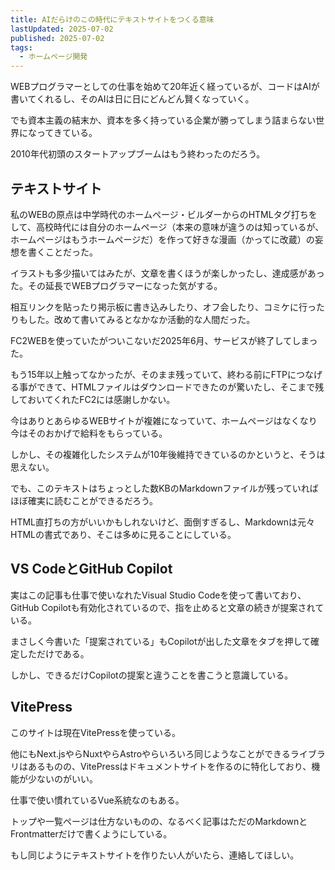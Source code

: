 ```yaml
---
title: AIだらけのこの時代にテキストサイトをつくる意味
lastUpdated: 2025-07-02
published: 2025-07-02
tags:
  - ホームページ開発
---
```


WEBプログラマーとしての仕事を始めて20年近く経っているが、コードはAIが書いてくれるし、そのAIは日に日にどんどん賢くなっていく。

でも資本主義の結末か、資本を多く持っている企業が勝ってしまう詰まらない世界になってきている。

2010年代初頭のスタートアップブームはもう終わったのだろう。

## テキストサイト

私のWEBの原点は中学時代のホームページ・ビルダーからのHTMLタグ打ちをして、高校時代には自分のホームページ（本来の意味が違うのは知っているが、ホームページはもうホームページだ）を作って好きな漫画（かってに改蔵）の妄想を書くことだった。

イラストも多少描いてはみたが、文章を書くほうが楽しかったし、達成感があった。その延長でWEBプログラマーになった気がする。

相互リンクを貼ったり掲示板に書き込みしたり、オフ会したり、コミケに行ったりもした。改めて書いてみるとなかなか活動的な人間だった。

FC2WEBを使っていたがついこないだ2025年6月、サービスが終了してしまった。

もう15年以上触ってなかったが、そのまま残っていて、終わる前にFTPにつなげる事ができて、HTMLファイルはダウンロードできたのが驚いたし、そこまで残しておいてくれたFC2には感謝しかない。

今はありとあらゆるWEBサイトが複雑になっていて、ホームページはなくなり今はそのおかげで給料をもらっている。

しかし、その複雑化したシステムが10年後維持できているのかというと、そうは思えない。

でも、このテキストはちょっとした数KBのMarkdownファイルが残っていればほぼ確実に読むことができるだろう。

HTML直打ちの方がいいかもしれないけど、面倒すぎるし、Markdownは元々HTMLの書式であり、そこは多めに見ることにしている。

## VS CodeとGitHub Copilot

実はこの記事も仕事で使いなれたVisual Studio Codeを使って書いており、GitHub Copilotも有効化されているので、指を止めると文章の続きが提案されている。

まさしく今書いた「提案されている」もCopilotが出した文章をタブを押して確定しただけである。

しかし、できるだけCopilotの提案と違うことを書こうと意識している。

## VitePress

このサイトは現在VitePressを使っている。

他にもNext.jsやらNuxtやらAstroやらいろいろ同じようなことができるライブラリはあるものの、VitePressはドキュメントサイトを作るのに特化しており、機能が少ないのがいい。

仕事で使い慣れているVue系統なのもある。

トップや一覧ページは仕方ないものの、なるべく記事はただのMarkdownとFrontmatterだけで書くようにしている。

もし同じようにテキストサイトを作りたい人がいたら、連絡してほしい。
